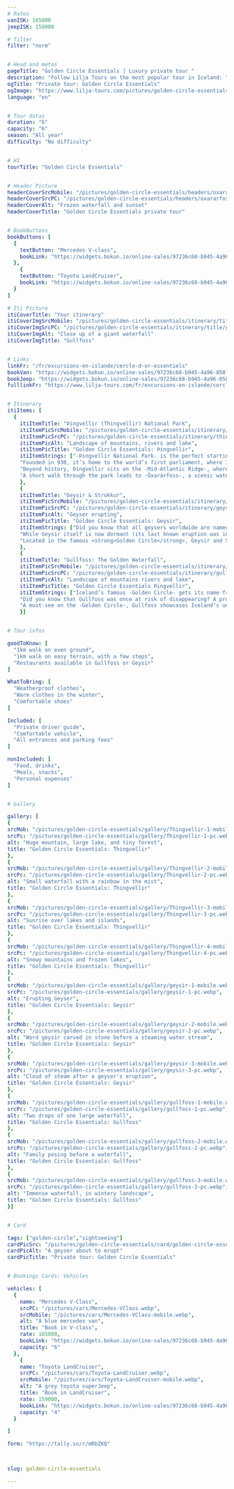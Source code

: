 ```yaml
---
# Rates
vanISK: 165000
jeepISK: 159000

# filter
filter: "norm"


# Head and metas
pageTitle: "Golden Circle Essentials | Luxury private tour "
description: "Follow Lilja Tours on the most popular tour in Iceland: The Golden Circle. Explore the National Park of Þingvellir, Geysir and Gullfoss, in a 6 hour tour."
ogTitle: "Private tour: Golden Circle Essentials"
ogImage: "https://www.lilja-tours.com/pictures/golden-circle-essentials/card/golden-circle-card.webp"
language: "en"


# Tour datas
duration: "6"
capacity: "6"
season: "All year"
difficulty: "No difficulty"


# H1
tourTitle: "Golden Circle Essentials"


# Header Picture
headerCoverSrcMobile: "/pictures/golden-circle-essentials/headers/oxararfoss-mobile.webp"
headerCoverSrcPC: "/pictures/golden-circle-essentials/headers/oxararfoss-pc.webp"
headerCoverAlt: "Frozen waterfall and sunset"
headerCoverTitle: "Golden Circle Essentials private tour"


# BookButtons
bookButtons: [
  {
    textButton: "Mercedes V-class",
    bookLink: "https://widgets.bokun.io/online-sales/97236c68-b945-4a96-8587-660bdc4c45fd/experience-calendar/753710"
  },
    {
    textButton: "Toyota LandCruiser",
    bookLink: "https://widgets.bokun.io/online-sales/97236c68-b945-4a96-8587-660bdc4c45fd/experience-calendar/753711"
  }
]

# Iti Picture
itiCoverTitle: "Your itinerary"
itiCoverImgSrcMobile: "/pictures/golden-circle-essentials/itinerary/title/gullfoss-mobile.webp"
itiCoverImgSrcPC: "/pictures/golden-circle-essentials/itinerary/title/gullfoss-pc.webp"
itiCoverImgAlt: "Close up of a giant waterfall"
itiCoverImgTitle: "Gullfoss"


# Links
linkFr: "/fr/excursions-en-islande/cercle-d-or-essentiels"
bookVan: "https://widgets.bokun.io/online-sales/97236c68-b945-4a96-8587-660bdc4c45fd/experience-calendar/753710"
bookJeep: "https://widgets.bokun.io/online-sales/97236c68-b945-4a96-8587-660bdc4c45fd/experience-calendar/753711"
fulllinkFr: "https://www.lilja-tours.com/fr/excursions-en-islande/cercle-d-or-essentiels"


# Itinerary
itiItems: [
  { 
    itiItemTitle: "Þingvellir (Thingvellir) National Park",
    itiItemPicSrcMobile: "/pictures/golden-circle-essentials/itinerary/thingvellir/Thingvellir-portrait.webp",
    itiItemPicSrcPC: "/pictures/golden-circle-essentials/itinerary/thingvellir/Thingvellir-landscape.webp",
    itiItemPicAlt: "Landscape of mountains, rivers and lake",
    itiItemPicTitle: "Golden Circle Essentials: Þingvellir",
    itiItemStrings: ["-Þingvellir National Park- is the perfect starting point for your -Golden Circle tour-, offering stunning scenery and rich history.",
    "Founded in 930, it’s home to the world’s first parliament, where Icelandic settlers met annually to shape laws. The parliament remained here until 1798, and in 2004, Þingvellir became a -UNESCO World Heritage Site-.",
    "Beyond history, Þingvellir sits on the -Mid-Atlantic Ridge-, where the Eurasian and North American plates drift apart. It’s the only place on Earth where this rift is visible above sea level. From the -Hákið viewing platform-, you’ll stand on the edge of the American continent.",
    "A short walk through the park leads to -Öxarárfoss-, a scenic waterfall with its own unique history."]
    },
    {
    itiItemTitle: "Geysir & Strokkur",
    itiItemPicSrcMobile: "/pictures/golden-circle-essentials/itinerary/geysir/geysir-portrait.webp",
    itiItemPicSrcPC: "/pictures/golden-circle-essentials/itinerary/geysir/geysir-landscape.webp",
    itiItemPicAlt: "Geyser erupting",
    itiItemPicTitle: "Golden Circle Essentials: Geysir",
    itiItemStrings: ["Did you know that all geysers worldwide are named after <strong>Geysir</strong> in Iceland? The word geyser originates from the Icelandic verb <strong>>að geysa, meaning to gush</strong>.",
    "While Geysir itself is now dormant (its last known eruption was in the year -2000-), its neighboring geyser <strong>Strokkur</strong> remains highly active. Strokkur erupts every <strong>5 to 10 minutes</strong>, thrilling visitors with powerful bursts of steaming water.",
    "Located in the famous <strong>Golden Circle</strong>, Geysir and Strokkur are must-visit natural wonders, showcasing Iceland's geothermal power. Don't miss the chance to witness Strokkur’s spectacular eruptions up close!"]
    },
    {
    itiItemTitle: "Gullfoss: The Golden Waterfall",
    itiItemPicSrcMobile: "/pictures/golden-circle-essentials/itinerary/gullfoss/gullfoss-portrait.webp",
    itiItemPicSrcPC: "/pictures/golden-circle-essentials/itinerary/gullfoss/gullfoss-landscape.webp",
    itiItemPicAlt: "Landscape of mountains rivers and lake",
    itiItemPicTitle: "Golden Circle Essentials Þingvellir",
    itiItemStrings: ["Iceland’s famous -Golden Circle- gets its name from -Gullfoss-, the breathtaking -Golden Waterfall.- While several legends explain its name, your guide will share the fascinating stories during your visit.",
    "Did you know that Gullfoss was once at risk of disappearing? A proposed -hydropower plant- nearly altered this natural wonder forever. Thankfully, conservation efforts preserved its beauty, allowing visitors to witness its raw power today.",
    "A must-see on the -Golden Circle-, Gullfoss showcases Iceland’s untamed nature with its thunderous cascades and stunning golden mist."]
    }]


# Tour infos

goodToKnow: [
  "1km walk on even ground", 
  "1km walk on easy terrain, with a few steps", 
  "Restaurants available in Gullfoss or Geysir"
]

WhatToBring: [
  "Weatherproof clothes", 
  "Warm clothes in the winter", 
  "Comfortable shoes"
]

Included: [
  "Private driver guide",
  "Comfortable vehicle",
  "All entrances and parking fees"
]

nonIncluded: [
  "Food, drinks", 
  "Meals, snacks", 
  "Personal expenses"
]


# Gallery

gallery: [
{
srcMob: "/pictures/golden-circle-essentials/gallery/Thingvellir-1-mobile.webp",
srcPc: "/pictures/golden-circle-essentials/gallery/Thingvellir-1-pc.webp",
alt: "Huge mountain, large lake, and tiny forest",
title: "Golden Circle Essentials: Thingvellir"
},    
{
srcMob: "/pictures/golden-circle-essentials/gallery/Thingvellir-2-mobile.webp",
srcPc: "/pictures/golden-circle-essentials/gallery/Thingvellir-2-pc.webp",
alt: "Small waterfall with a rainbow in the mist",
title: "Golden Circle Essentials: Thingvellir"
},    
{
srcMob: "/pictures/golden-circle-essentials/gallery/Thingvellir-3-mobile.webp",
srcPc: "/pictures/golden-circle-essentials/gallery/Thingvellir-3-pc.webp",
alt: "Sunrise over lakes and islands",
title: "Golden Circle Essentials: Thingvellir"
},  
{
srcMob: "/pictures/golden-circle-essentials/gallery/Thingvellir-4-mobile.webp",
srcPc: "/pictures/golden-circle-essentials/gallery/Thingvellir-4-pc.webp",
alt: "Snowy mountains and frozen lakes",
title: "Golden Circle Essentials: Thingvellir"
},  
{
srcMob: "/pictures/golden-circle-essentials/gallery/geysir-1-mobile.webp",
srcPc: "/pictures/golden-circle-essentials/gallery/geysir-1-pc.webp",
alt: "Erupting Geyser",
title: "Golden Circle Essentials: Geysir"
},   
{
srcMob: "/pictures/golden-circle-essentials/gallery/geysir-2-mobile.webp",
srcPc: "/pictures/golden-circle-essentials/gallery/geysir-2-pc.webp",
alt: "Word geysir carved in stone before a steaming water stream",
title: "Golden Circle Essentials: Geysir"
},    
{
srcMob: "/pictures/golden-circle-essentials/gallery/geysir-3-mobile.webp",
srcPc: "/pictures/golden-circle-essentials/gallery/geysir-3-pc.webp",
alt: "Cloud of steam after a geyser's eruption",
title: "Golden Circle Essentials: Geysir"
},  
{
srcMob: "/pictures/golden-circle-essentials/gallery/gullfoss-1-mobile.webp",
srcPc: "/pictures/golden-circle-essentials/gallery/gullfoss-1-pc.webp",
alt: "Two drops of one large waterfall",
title: "Golden Circle Essentials: Gullfoss"
},  
{
srcMob: "/pictures/golden-circle-essentials/gallery/gullfoss-2-mobile.webp",
srcPc: "/pictures/golden-circle-essentials/gallery/gullfoss-2-pc.webp",
alt: "Family posing before a waterfall",
title: "Golden Circle Essentials: Gullfoss"
},  
{
srcMob: "/pictures/golden-circle-essentials/gallery/gullfoss-3-mobile.webp",
srcPc: "/pictures/golden-circle-essentials/gallery/gullfoss-3-pc.webp",
alt: "Immense waterfall, in wintery landscape",
title: "Golden Circle Essentials: Gullfoss"
}]


# Card

tags: ["golden-circle","sightseeing"]
cardPicSrc: "/pictures/golden-circle-essentials/card/golden-circle-essentials-card.webp"
cardPicAlt: "A geyser about to erupt"
cardPicTitle: "Private tour: Golden Circle Essentials"


# Bookings Cards: Vehicles

vehicles: [
  {
    name: "Mercedes V-Class",
    srcPC: "/pictures/cars/Mercedes-VClass.webp",
    srcMobile: "/pictures/cars/Mercedes-VClass-mobile.webp",
    alt: "A blue mercedes van",
    title: "Book in V-class",
    rate: 165000,
    bookLink: "https://widgets.bokun.io/online-sales/97236c68-b945-4a96-8587-660bdc4c45fd/experience-calendar/753710",
    capacity: "6"
  },
    {
    name: "Toyota LandCruiser",
    srcPC: "/pictures/cars/Toyota-LandCruiser.webp",
    srcMobile: "/pictures/cars/Toyota-LandCruiser-mobile.webp",
    alt: "A grey toyota superJeep",
    title: "Book in LandCruiser",
    rate: 159000,
    bookLink: "https://widgets.bokun.io/online-sales/97236c68-b945-4a96-8587-660bdc4c45fd/experience-calendar/753711",
    capacity: "4"
  }

]

form: "https://tally.so/r/mRbZKQ"



slug: golden-circle-essentials

---
```

